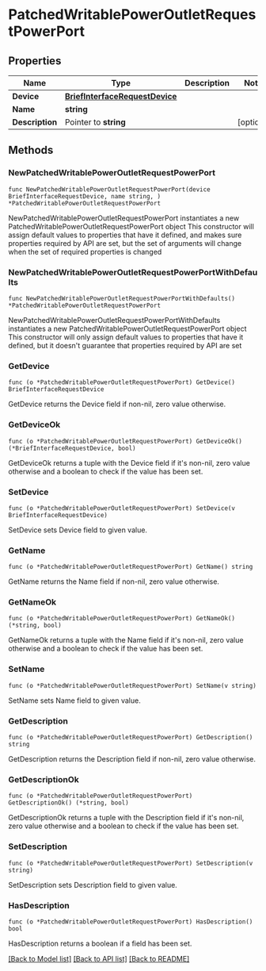 # PatchedWritablePowerOutletRequestPowerPort

## Properties

Name | Type | Description | Notes
------------ | ------------- | ------------- | -------------
**Device** | [**BriefInterfaceRequestDevice**](BriefInterfaceRequestDevice.md) |  | 
**Name** | **string** |  | 
**Description** | Pointer to **string** |  | [optional] 

## Methods

### NewPatchedWritablePowerOutletRequestPowerPort

`func NewPatchedWritablePowerOutletRequestPowerPort(device BriefInterfaceRequestDevice, name string, ) *PatchedWritablePowerOutletRequestPowerPort`

NewPatchedWritablePowerOutletRequestPowerPort instantiates a new PatchedWritablePowerOutletRequestPowerPort object
This constructor will assign default values to properties that have it defined,
and makes sure properties required by API are set, but the set of arguments
will change when the set of required properties is changed

### NewPatchedWritablePowerOutletRequestPowerPortWithDefaults

`func NewPatchedWritablePowerOutletRequestPowerPortWithDefaults() *PatchedWritablePowerOutletRequestPowerPort`

NewPatchedWritablePowerOutletRequestPowerPortWithDefaults instantiates a new PatchedWritablePowerOutletRequestPowerPort object
This constructor will only assign default values to properties that have it defined,
but it doesn't guarantee that properties required by API are set

### GetDevice

`func (o *PatchedWritablePowerOutletRequestPowerPort) GetDevice() BriefInterfaceRequestDevice`

GetDevice returns the Device field if non-nil, zero value otherwise.

### GetDeviceOk

`func (o *PatchedWritablePowerOutletRequestPowerPort) GetDeviceOk() (*BriefInterfaceRequestDevice, bool)`

GetDeviceOk returns a tuple with the Device field if it's non-nil, zero value otherwise
and a boolean to check if the value has been set.

### SetDevice

`func (o *PatchedWritablePowerOutletRequestPowerPort) SetDevice(v BriefInterfaceRequestDevice)`

SetDevice sets Device field to given value.


### GetName

`func (o *PatchedWritablePowerOutletRequestPowerPort) GetName() string`

GetName returns the Name field if non-nil, zero value otherwise.

### GetNameOk

`func (o *PatchedWritablePowerOutletRequestPowerPort) GetNameOk() (*string, bool)`

GetNameOk returns a tuple with the Name field if it's non-nil, zero value otherwise
and a boolean to check if the value has been set.

### SetName

`func (o *PatchedWritablePowerOutletRequestPowerPort) SetName(v string)`

SetName sets Name field to given value.


### GetDescription

`func (o *PatchedWritablePowerOutletRequestPowerPort) GetDescription() string`

GetDescription returns the Description field if non-nil, zero value otherwise.

### GetDescriptionOk

`func (o *PatchedWritablePowerOutletRequestPowerPort) GetDescriptionOk() (*string, bool)`

GetDescriptionOk returns a tuple with the Description field if it's non-nil, zero value otherwise
and a boolean to check if the value has been set.

### SetDescription

`func (o *PatchedWritablePowerOutletRequestPowerPort) SetDescription(v string)`

SetDescription sets Description field to given value.

### HasDescription

`func (o *PatchedWritablePowerOutletRequestPowerPort) HasDescription() bool`

HasDescription returns a boolean if a field has been set.


[[Back to Model list]](../README.md#documentation-for-models) [[Back to API list]](../README.md#documentation-for-api-endpoints) [[Back to README]](../README.md)


